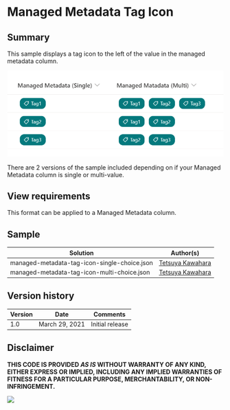 # Managed Metadata Tag Icon

## Summary
This sample displays a tag icon to the left of the value in the managed metadata column.

![screenshot of the sample](./assets/screenshot.png)

There are 2 versions of the sample included depending on if your Managed Metadata column is single or multi-value.

## View requirements
This format can be applied to a Managed Metadata column.

## Sample

Solution                       |Author(s)
-------------------------------|---------------------------
managed-metadata-tag-icon-single-choice.json |[Tetsuya Kawahara](https://twitter.com/techan_k)
managed-metadata-tag-icon-multi-choice.json |[Tetsuya Kawahara](https://twitter.com/techan_k)

## Version history

Version |Date           |Comments
--------|---------------|--------
1.0     |March 29, 2021 |Initial release


## Disclaimer
**THIS CODE IS PROVIDED *AS IS* WITHOUT WARRANTY OF ANY KIND, EITHER EXPRESS OR IMPLIED, INCLUDING ANY IMPLIED WARRANTIES OF FITNESS FOR A PARTICULAR PURPOSE, MERCHANTABILITY, OR NON-INFRINGEMENT.**

<img src="https://pnptelemetry.azurewebsites.net/sp-dev-list-formatting/column-samples/managed-metadata-tag-icon" />